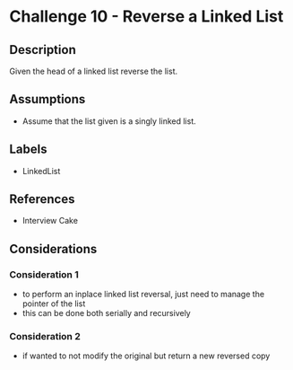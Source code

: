 # Challenge 10 - Reverse a Linked List
## Description
>
Given the head of a linked list reverse the list.  

## Assumptions
- Assume that the list given is a singly linked list.

## Labels
- LinkedList

## References
- Interview Cake

## Considerations
### Consideration 1
- to perform an inplace linked list reversal, just need to manage the pointer of the list
- this can be done both serially and recursively

### Consideration 2
- if wanted to not modify the original but return a new reversed copy
